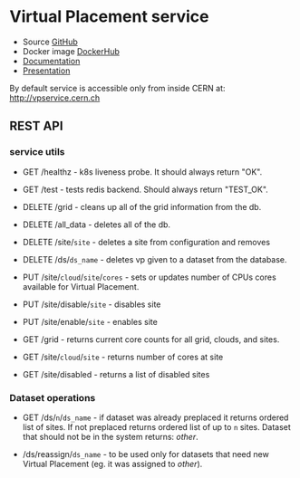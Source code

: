 # Virtual Placement service

* Source [GitHub](https://github.com/ivukotic/vpservice)
* Docker image [DockerHub](https://cloud.docker.com/repository/docker/ivukotic/vpservice)
* [Documentation](https://ivukotic.github.io/VPservice/)
* [Presentation](https://docs.google.com/presentation/d/145aZDrp_rG5lZxyju1Diqidde4XGYNCUIU8VpKdo0OQ/edit?usp=sharing)

By default service is accessible only from inside CERN at: http://vpservice.cern.ch

## REST API

### service utils
* GET /healthz - k8s liveness probe. It should always return "OK".
* GET /test - tests redis backend. Should always return "TEST_OK". 

* DELETE /grid - cleans up all of the grid information from the db.
* DELETE /all_data - deletes all of the db.
* DELETE /site/`site` - deletes a site from configuration and removes 
* DELETE /ds/`ds_name` - deletes vp given to a dataset from the database.

* PUT /site/`cloud`/`site`/`cores` - sets or updates number of CPUs cores available for Virtual Placement. 
* PUT /site/disable/`site` - disables site
* PUT /site/enable/`site` - enables site

* GET /grid - returns current core counts for all grid, clouds, and sites.
* GET /site/`cloud`/`site` - returns number of cores at site
* GET /site/disabled - returns a list of disabled sites

### Dataset operations
* GET /ds/`n`/`ds_name` - if dataset was already preplaced it returns ordered list of sites. If not preplaced returns ordered list of up to `n` sites. Dataset that should not be in the system returns: _other_.

* /ds/reassign/`ds_name` - to be used only for datasets that need new Virtual Placement (eg. it was assigned to _other_).
